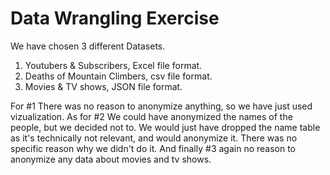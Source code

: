 # Data Wrangling Exercise

We have chosen 3 different Datasets.
1. Youtubers & Subscribers, Excel file format.
2. Deaths of Mountain Climbers, csv file format.
3. Movies & TV shows, JSON file format.

For #1 There was no reason to anonymize anything, so we have just used vizualization.
As for #2 We could have anonymized the names of the people, but we decided not to. We would just have dropped the name table as it's technically not relevant, and would anonymize it. There was no specific reason why we didn't do it.
And finally #3 again no reason to anonymize any data about movies and tv shows.

